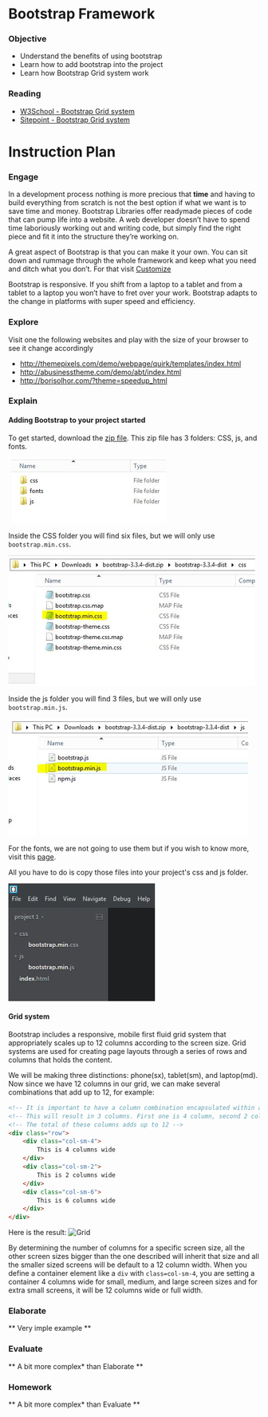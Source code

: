 # Bootstrap Framework

### Objective

* Understand the benefits of using bootstrap
* Learn how to add bootstrap into the project
* Learn how Bootstrap Grid system work

### Reading

* [W3School - Bootstrap Grid system](http://www.w3schools.com/bootstrap/bootstrap_grid_system.asp)
* [Sitepoint - Bootstrap Grid system](http://www.sitepoint.com/understanding-bootstrap-grid-system/)

#  Instruction Plan

### Engage

In a development process nothing is more precious that **time** and having to build everything from scratch is not the best option if what we want is to save time and money. Bootstrap Libraries offer readymade pieces of code that can pump life into a website. A web developer doesn’t have to spend time laboriously working out and writing code, but simply find the right piece and fit it into the structure they’re working on. 

A great aspect of Bootstrap is that you can make it your own. You can sit down and rummage through the whole framework and keep what you need and ditch what you don’t. For that visit [Customize](http://getbootstrap.com/customize/)

Bootstrap is responsive. If you shift from a laptop to a tablet and from a tablet to a laptop you won’t have to fret over your work. Bootstrap adapts to the change in platforms with super speed and efficiency.

### Explore

Visit one the following websites and play with the size of your browser to see it change accordingly 

* http://themepixels.com/demo/webpage/quirk/templates/index.html
* http://abusinesstheme.com/demo/abt/index.html
* http://borisolhor.com/?theme=speedup_html

### Explain

#### Adding Bootstrap to your project started

To get started, download the [zip file](https://github.com/twbs/bootstrap/releases/download/v3.3.5/bootstrap-3.3.5-dist.zip). This zip file has 3 folders: CSS, js, and fonts.

![Bootstrap folders](../images/bootstrap-folders.jpg)

Inside the CSS folder you will find six files, but we will only use `bootstrap.min.css`.

![Bootstrap minify css file](../images/bootstrap-min-css.jpg)

Inside the js folder you will find 3 files, but we will only use `bootstrap.min.js`.

![Bootstrap minify js file](../images/bootstrap-min-js.jpg)

For the fonts, we are not going to use them but if you wish to know more, visit this [page](http://getbootstrap.com/components/#glyphicons).

All you have to do is copy those files into your project's css and js folder.

![Project using bootstrap](../images/project-bootstrap.jpg)

#### Grid system

Bootstrap includes a responsive, mobile first fluid grid system that appropriately scales up to 12 columns according to the screen size. Grid systems are used for creating page layouts through a series of rows and columns that holds the content.

We will be making three distinctions: phone(sx), tablet(sm), and laptop(md). Now since we have 12 columns in our grid, we can make several combinations that add up to 12, for example:

```html
<!-- It is important to have a column combination encapsulated within a row to perform well -->
<!-- This will result in 3 columns. First one is 4 column, second 2 column, and third 6 column wide -->
<!-- The total of these columns adds up to 12 -->
<div class="row">
    <div class="col-sm-4">
        This is 4 columns wide
    </div>
    <div class="col-sm-2">
        This is 2 columns wide
    </div>
    <div class="col-sm-6">
        This is 6 columns wide
    </div>
</div>
```

Here is the result:
![Grid](../images/grid-example.jpg)

By determining the number of columns for a specific screen size, all the other screen sizes bigger than the one described will inherit that size and all the smaller sized screens will be default to a 12 column width. When you define a container element like a `div` with `class=col-sm-4`, you are setting a container 4 columns wide for small, medium, and large screen sizes and for extra small screens, it will be 12 columns wide or full width.

### Elaborate

** Very imple example **

### Evaluate
** A bit more complex* than Elaborate **

### Homework

** A bit more complex* than Evaluate **